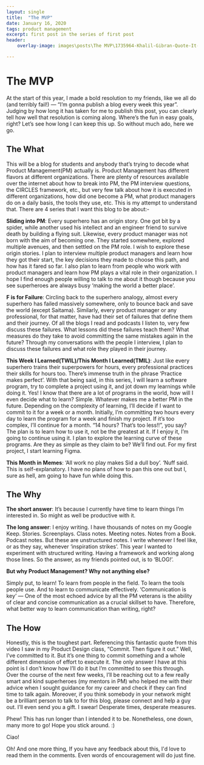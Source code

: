 ```yaml
---
layout: single
title:  "The MVP"
date: January 16, 2020
tags: product management
excerpt: first post in the series of first post
header:
    overlay-image: images\posts\The MVP\1735964-Khalil-Gibran-Quote-It-was-in-my-heart-to-help-a-little-because-I.jpg

---
```


# The MVP
At the start of this year, I made a bold resolution to my friends, like we all do (and terribly fail!) — “I’m gonna publish a blog every week this year”. Judging by how long it has taken for me to publish this post, you can clearly tell how well that resolution is coming along. Where’s the fun in easy goals, right? Let’s see how long I can keep this up. So without much ado, here we go.

## The What

This will be a blog for students and anybody that’s trying to decode what Product Management(PM) actually is. Product Management has different flavors at different organizations. There are plenty of resources available over the internet about how to break into PM, the PM interview questions, the CIRCLES framework, etc., but very few talk about how it is executed in different organizations, how did one become a PM, what product managers do on a daily basis, the tools they use, etc. This is my attempt to understand that. There are 4 series that I want this blog to be about:-

**Sliding into PM**: Every superhero has an origin story. One got bit by a spider, while another used his intellect and an engineer friend to survive death by building a flying suit. Likewise, every product manager was not born with the aim of becoming one. They started somewhere, explored multiple avenues, and then settled on the PM role. I wish to explore these origin stories. I plan to interview multiple product managers and learn how they got their start, the key decisions they made to choose this path, and how has it fared so far. I also plan to learn from people who work with product managers and learn how PM plays a vital role in their organization. I hope I find enough people willing to talk to me about it though because you see superheroes are always busy ‘making the world a better place’.

**F is for Failure**: Circling back to the superhero analogy, almost every superhero has failed massively somewhere, only to bounce back and save the world (except Saitama). Similarly, every product manager or any professional, for that matter, have had their set of failures that define them and their journey. Of all the blogs I read and podcasts I listen to, very few discuss these failures. What lessons did these failures teach them? What measures do they take to avoid committing the same mistakes again in the future? Through my conversations with the people I interview, I plan to discuss these failures and what role they played in their journey.

**This Week I Learned(TWIL)/This Month I Learned(TMIL)**: Just like every superhero trains their superpowers for hours, every professional practices their skills for hours too. There’s immense truth in the phrase ‘Practice makes perfect’. With that being said, in this series, I will learn a software program, try to complete a project using it, and jot down my learnings while doing it. Yes! I know that there are a lot of programs in the world, how will I even decide what to learn? Simple. Whatever makes me a better PM in the future. Depending on the complexity of learning, I’ll decide if I want to commit to it for a week or a month. Initially, I’m committing two hours every day to learn the program for a week and finish my project. If it’s too complex, I’ll continue for a month. “14 hours? That’s too less!!”, you say? The plan is to learn how to use it, not be the greatest at it. If I enjoy it, I’m going to continue using it. I plan to explore the learning curve of these programs. Are they as simple as they claim to be? We’ll find out. For my first project, I start learning Figma.

**This Month in Memes**: ‘All work no play makes Sid a dull boy’. ‘Nuff said. This is self-explanatory. I have no plans of how to pan this one out but I, sure as hell, am going to have fun while doing this.

## The Why

**The short answer**: It’s because I currently have time to learn things I’m interested in. So might as well be productive with it.

**The long answer**: I enjoy writing. I have thousands of notes on my Google Keep. Stories. Screenplays. Class notes. Meeting notes. Notes from a Book. Podcast notes. But these are unstructured notes. I write whenever I feel like, or as they say, whenever ‘inspiration strikes’. This year I wanted to experiment with structured writing. Having a framework and working along those lines. So the answer, as my friends pointed out, is to ‘BLOG!’.

**But why Product Management? Why not anything else?**

Simply put, to learn! To learn from people in the field. To learn the tools people use. And to learn to communicate effectively. ‘Communication is key’ — One of the most echoed advice by all the PM veterans is the ability of clear and concise communication as a crucial skillset to have. Therefore, what better way to learn communication than writing, right?

## The How

Honestly, this is the toughest part. Referencing this fantastic quote from this video I saw in my Product Design class, “Commit. Then figure it out.” Well, I’ve committed to it. But it’s one thing to commit something and a whole different dimension of effort to execute it. The only answer I have at this point is I don’t know how I’ll do it but I’m committed to see this through. Over the course of the next few weeks, I’ll be reaching out to a few really smart and kind superheroes (my mentors in PM) who helped me with their advice when I sought guidance for my career and check if they can find time to talk again. Moreover, if you think somebody in your network might be a brilliant person to talk to for this blog, please connect and help a guy out. I’ll even send you a gift. I swear! Desperate times, desperate measures. 

Phew! This has run longer than I intended it to be. Nonetheless, one down, many more to go! Hope you stick around. :)

Ciao! 

Oh! And one more thing, If you have any feedback about this, I'd love to read them in the comments. Even words of encouragement will do just fine.
